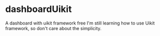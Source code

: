 # dashboardUikit
A dashboard with uikit framework free
I'm still learning how to use Uikit framework, so don't care about the simplicity.
